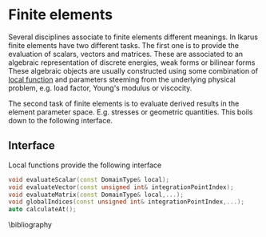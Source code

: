 # Finite elements

Several disciplines associate to finite elements different meanings.
In Ikarus finite elements have two different tasks.
The first one is to provide the evaluation of scalars, vectors and matrices. 
These are associated to an algebraic representation of discrete energies, weak forms or bilinear forms
These algebraic objects are usually constructed using some combination of [local function](LocalFunctions.md) and 
parameters steeming from the underlying physical problem, e.g. load factor, Young's modulus or viscocity.

The second task of finite elements is to evaluate derived results in the element parameter space. E.g. stresses or geometric quantities.
This boils down to the following interface.
## Interface
Local functions provide the following interface
```cpp
void evaluateScalar(const DomainType& local);
void evaluateVector(const unsigned int& integrationPointIndex);
void evaluateMatrix(const DomainType& local,...);
void globalIndices(const unsigned int& integrationPointIndex,...);
auto calculateAt();
```

\bibliography